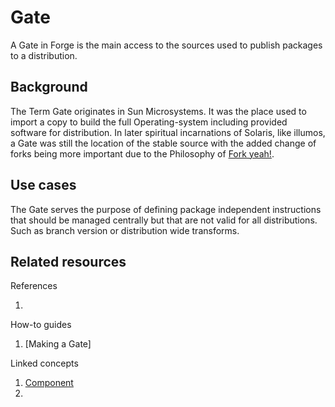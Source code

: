 # Gate

A Gate in Forge is the main access to the sources used to publish packages to a distribution.

## Background

The Term Gate originates in Sun Microsystems. It was the place used to import a copy to build the full
Operating-system including provided software for distribution. In later spiritual incarnations of Solaris, like
illumos, a Gate was still the location of the stable source with the added change of forks being
more important due to the Philosophy of [Fork yeah!](https://www.youtube.com/watch?v=-zRN7XLCRhc).

## Use cases

The Gate serves the purpose of defining package independent instructions that should be managed centrally
but that are not valid for all distributions. Such as branch version or distribution wide transforms.


## Related resources

References
1. [](Gate.md)

How-to guides
1.  [Making a Gate]

Linked concepts
1.  [Component](Components.md)
2. [](Distributions.md)
